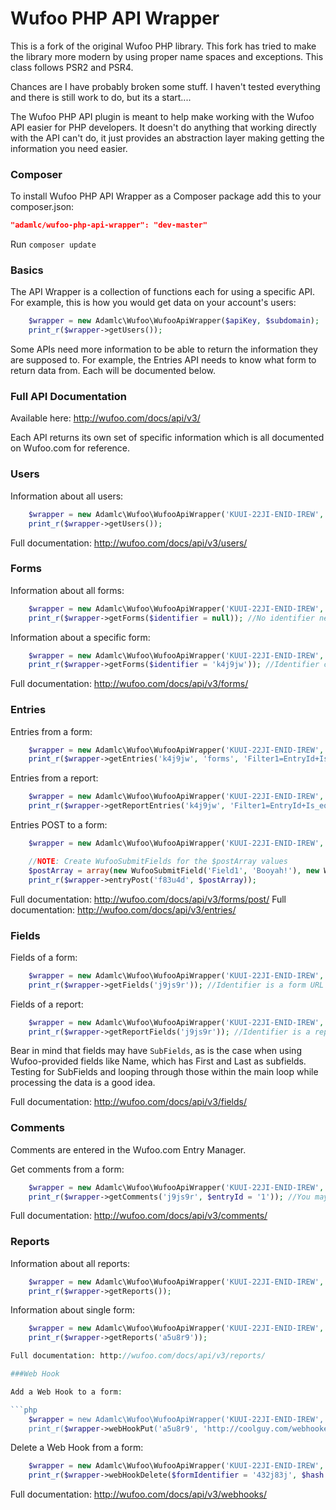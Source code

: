 Wufoo PHP API Wrapper
=============

This is a fork of the original Wufoo PHP library. This fork has tried to make the library more modern by using proper name spaces and exceptions. This class follows PSR2 and PSR4.

Chances are I have probably broken some stuff. I haven't tested everything and there is still work to do, but its a start....

The Wufoo PHP API plugin is meant to help make working with the Wufoo API easier for PHP developers. It doesn't do anything that working directly with the API can't do, it just provides an abstraction layer making getting the information you need easier.

### Composer

To install Wufoo PHP API Wrapper as a Composer package add this to your composer.json:

```json
"adamlc/wufoo-php-api-wrapper": "dev-master"
```

Run `composer update`
### Basics

The API Wrapper is a collection of functions each for using a specific API. For example, this is how you would get data on your account's users:

```php
	$wrapper = new Adamlc\Wufoo\WufooApiWrapper($apiKey, $subdomain);
	print_r($wrapper->getUsers());
```

Some APIs need more information to be able to return the information they are supposed to. For example, the Entries API needs to know what form to return data from. Each will be documented below.

### Full API Documentation

Available here: http://wufoo.com/docs/api/v3/

Each API returns its own set of specific information which is all documented on Wufoo.com for reference.

### Users

Information about all users:

```php
	$wrapper = new Adamlc\Wufoo\WufooApiWrapper('KUUI-22JI-ENID-IREW', 'yoursubdomain')); //create the class
	print_r($wrapper->getUsers());
```

Full documentation: http://wufoo.com/docs/api/v3/users/

### Forms

Information about all forms:

```php
	$wrapper = new Adamlc\Wufoo\WufooApiWrapper('KUUI-22JI-ENID-IREW', 'yoursubdomain'); //create the class
	print_r($wrapper->getForms($identifier = null)); //No identifier needed to retrieve all forms, otherwise pass in a form URL or hash
```

Information about a specific form:

```php
	$wrapper = new Adamlc\Wufoo\WufooApiWrapper('KUUI-22JI-ENID-IREW', 'yoursubdomain'); //create the class
	print_r($wrapper->getForms($identifier = 'k4j9jw')); //Identifier can be either a form hash or form URL.
```

Full documentation: http://wufoo.com/docs/api/v3/forms/

### Entries

Entries from a form:

```php
	$wrapper = new Adamlc\Wufoo\WufooApiWrapper('KUUI-22JI-ENID-IREW', 'yoursubdomain'); //create the class
	print_r($wrapper->getEntries('k4j9jw', 'forms', 'Filter1=EntryId+Is_equal_to+1')); //Notice the filter
```

Entries from a report:

```php
	$wrapper = new Adamlc\Wufoo\WufooApiWrapper('KUUI-22JI-ENID-IREW', 'yoursubdomain'); //create the class
	print_r($wrapper->getReportEntries('k4j9jw', 'Filter1=EntryId+Is_equal_to+1')); //Notice the filter
```

Entries POST to a form:

```php
	$wrapper = new Adamlc\Wufoo\WufooApiWrapper('KUUI-22JI-ENID-IREW', 'yoursubdomain'); //create the class

	//NOTE: Create WufooSubmitFields for the $postArray values
	$postArray = array(new WufooSubmitField('Field1', 'Booyah!'), new WufooSubmitField('Field1', '/files/myFile.txt', $isFile = true));
	print_r($wrapper->entryPost('f83u4d', $postArray));
```

Full documentation: http://wufoo.com/docs/api/v3/forms/post/
Full documentation: http://wufoo.com/docs/api/v3/entries/

### Fields

Fields of a form:

```php
	$wrapper = new Adamlc\Wufoo\WufooApiWrapper('KUUI-22JI-ENID-IREW', 'yoursubdomain'); //create the class
	print_r($wrapper->getFields('j9js9r')); //Identifier is a form URL or hash
```

Fields of a report:

```php
	$wrapper = new Adamlc\Wufoo\WufooApiWrapper('KUUI-22JI-ENID-IREW', 'yoursubdomain'); //create the class
	print_r($wrapper->getReportFields('j9js9r')); //Identifier is a reporyt URL or hash
```

Bear in mind that fields may have `SubFields`, as is the case when using Wufoo-provided fields like Name, which has First and Last as subfields. Testing for SubFields and looping through those within the main loop while processing the data is a good idea.

Full documentation: http://wufoo.com/docs/api/v3/fields/

### Comments

Comments are entered in the Wufoo.com Entry Manager.

Get comments from a form:

```php
	$wrapper = new Adamlc\Wufoo\WufooApiWrapper('KUUI-22JI-ENID-IREW', 'yoursubdomain'); //create the class
	print_r($wrapper->getComments('j9js9r', $entryId = '1')); //You may remove the $entryId parameter to get all comments for a form by EntryId.
```

Full documentation: http://wufoo.com/docs/api/v3/comments/

### Reports

Information about all reports:

```php
	$wrapper = new Adamlc\Wufoo\WufooApiWrapper('KUUI-22JI-ENID-IREW', 'yoursubdomain'); //create the class
	print_r($wrapper->getReports());
```

Information about single form:

```php
	$wrapper = new Adamlc\Wufoo\WufooApiWrapper('KUUI-22JI-ENID-IREW', 'yoursubdomain'); //create the class
	print_r($wrapper->getReports('a5u8r9'));

Full documentation: http://wufoo.com/docs/api/v3/reports/

###Web Hook

Add a Web Hook to a form:

```php
	$wrapper = new Adamlc\Wufoo\WufooApiWrapper('KUUI-22JI-ENID-IREW', 'yoursubdomain'); //create the class
	print_r($wrapper->webHookPut('a5u8r9', 'http://coolguy.com/webhooker/', 'key', $metadata = false);
```

Delete a Web Hook from a form:

```php
	$wrapper = new Adamlc\Wufoo\WufooApiWrapper('KUUI-22JI-ENID-IREW', 'yoursubdomain'); //create the class
	print_r($wrapper->webHookDelete($formIdentifier = '432j83j', $hash = 'a5u8r9'));
```

Full documentation: http://wufoo.com/docs/api/v3/webhooks/
